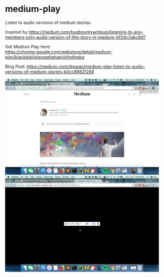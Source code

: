 # medium-play
Listen to audio versions of medium stories.

Inspired by https://medium.com/bugbountywriteup/listening-to-any-members-only-audio-version-of-the-story-in-medium-bf2dc2abc8d7

Get Medium Play here: https://chrome.google.com/webstore/detail/medium-play/bjacbjpkijglgooedjahapjohhofopba

Blog Post: https://medium.com/@swap/medium-play-listen-to-audio-versions-of-medium-stories-b0cc8982f268

![](medium-play-1.png)
![](medium-play-2.png)
